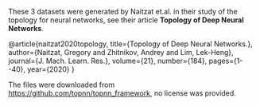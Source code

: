 These 3 datasets were generated by Naitzat et.al. in their study of the topology for neural networks, see their article __Topology of Deep Neural Networks__.

@article{naitzat2020topology,
  title={Topology of Deep Neural Networks.},
  author={Naitzat, Gregory and Zhitnikov, Andrey and Lim, Lek-Heng},
  journal={J. Mach. Learn. Res.},
  volume={21},
  number={184},
  pages={1--40},
  year={2020}
}

The files were downloaded from https://github.com/topnn/topnn_framework, no license was provided.